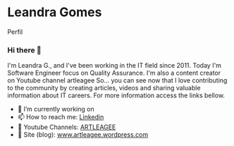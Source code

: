 # Leandra Gomes
Perfil
### Hi there 👋

I'm Leandra G., and I've been working in the IT field since 2011. Today I'm Software Engineer focus on Quality Assurance. I'm also a content creator on Youtube channel artleagee
 So... you can see now that I love contributing to the community by creating articles,
videos and sharing valuable information about IT careers. For more information access the links bellow.

  - 🔭 I’m currently working on 
  - 📫 How to reach me: <a href="https://www.linkedin.com/in/leandragb/">Linkedin</a>
  - 📢 Youtube Channels: <a href="https://www.youtube.com/c/leandrizita" target="">ARTLEAGEE</a>
  - 📢 Site (blog): www.artleagee.wordpress.com
<p align="center">

<!--
**leandrizita/leandra-gomes** is a ✨ _special_ ✨ repository because its `README.md` (this file) appears on your GitHub profile.
Here are some ideas to get you started:
- 🔭 I’m currently working on ...
- 🌱 I’m currently learning ...
- 👯 I’m looking to collaborate on ...
- 🤔 I’m looking for help with ...
- 💬 Ask me about ...
- 📫 How to reach me: ...
- 😄 Pronouns: ...
- ⚡ Fun fact: ...
-->
